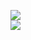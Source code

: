 [![](https://img.shields.io/badge/Made%20With-Github%20Spray-lightgrey.svg?style=for-the-badge&logo=github)](https://github.com/Annihil/github-spray#20302)  
[![](https://i.imgur.com/2DrTn0Z.gif)](https://github.com/Annihil/github-spray)